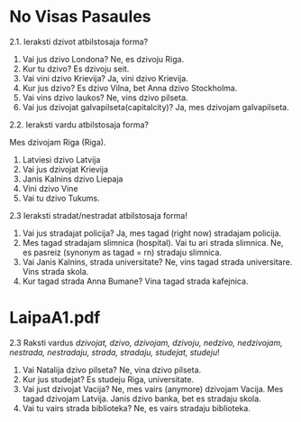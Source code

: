 # No Visas Pasaules 

2.1. Ieraksti dzivot atbilstosaja forma? 

1. Vai jus dzivo Londona? Ne, es dzivoju Riga.
2. Kur tu dzivo? Es dzivoju seit.
3. Vai vini dzivo Krievija? Ja, vini dzivo Krievija.
4. Kur jus dzivo? Es dzivo Vilna, bet Anna dzivo Stockholma.
5. Vai vins dzivo laukos? Ne, vins dzivo pilseta.
6. Vai jus dzivojat galvapilseta(capitalcity)? Ja, mes dzivojam galvapilseta.

2.2. Ieraksti vardu atbilstosaja forma? 

Mes dzivojam Riga (Riga).

1. Latviesi dzivo Latvija
2. Vai jus dzivojat Krievija 
3. Janis Kalnins dzivo Liepaja
4. Vini dzivo Vine
5. Vai tu dzivo Tukums.

2.3 Ieraksti stradat/nestradat atbilstosaja forma!

1. Vai jus stradajat policija? Ja, mes tagad (right now)  stradajam policija.
2. Mes tagad stradajam slimnica (hospital). Vai tu ari strada slimnica.
   Ne, es pasreiz (synonym as tagad = rn)  stradaju slimnica.
3. Vai Janis Kalnins, strada universitate? Ne, vins tagad strada universitare. Vins strada skola.
4. Kur tagad strada Anna Bumane? Vina tagad strada kafejnica.



# LaipaA1.pdf 

2.3 Raksti vardus *dzivojat, dzivo, dzivojam, dzivoju, nedzivo, nedzivojam, nestrada, nestradaju, strada, stradaju, studejat, studeju*!

1. Vai Natalija dzivo pilseta? Ne, vina dzivo pilseta.
2. Kur jus studejat? Es studeju Riga, universitate.
3. Vai just dzivojat Vacija? Ne, mes vairs (anymore)  dzivojam  Vacija. Mes tagad dzivojam Latvija. Janis dzivo banka, bet es stradaju skola.
4. Vai tu vairs strada biblioteka? Ne, es vairs stradaju biblioteka. 
   
